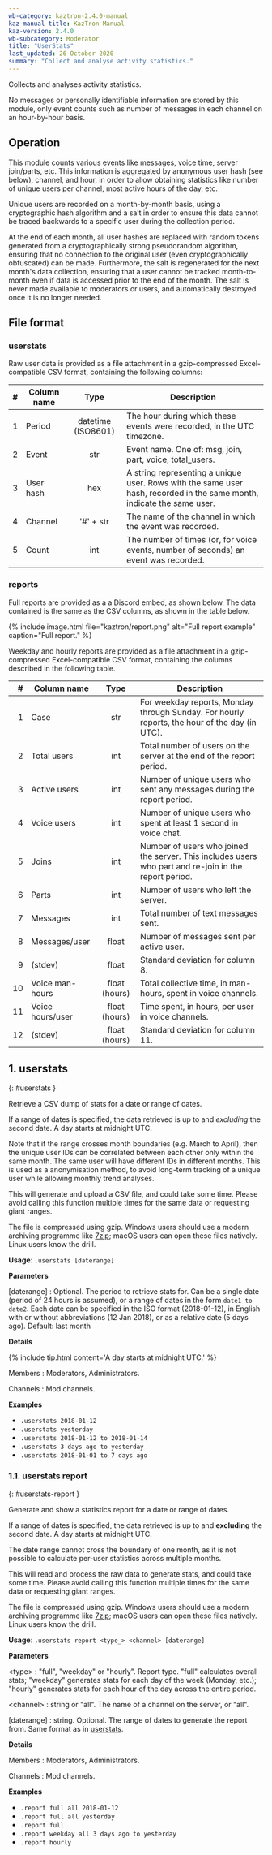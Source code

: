 ```yaml
---
wb-category: kaztron-2.4.0-manual
kaz-manual-title: KazTron Manual
kaz-version: 2.4.0
wb-subcategory: Moderator
title: "UserStats"
last_updated: 26 October 2020
summary: "Collect and analyse activity statistics."
---
```


Collects and analyses activity statistics.

No messages or personally identifiable information are stored by this module, only event
counts such as number of messages in each channel on an hour-by-hour basis.

## Operation

This module counts various events like messages, voice time, server
join/parts, etc. This information is aggregated by anonymous user hash (see below),
channel, and hour, in order to allow obtaining statistics like number of unique users per
channel, most active hours of the day, etc.

Unique users are recorded on a month-by-month basis, using a cryptographic hash algorithm
and a salt in order to ensure this data cannot be traced backwards to a specific user during
the collection  period.

At the end of each month, all user hashes are replaced with random tokens generated from a
cryptographically strong pseudorandom algorithm, ensuring that no connection to the original
user (even cryptographically obfuscated) can be made. Furthermore, the salt is regenerated
for the next month's data collection, ensuring that a user cannot be tracked month-to-month
even if data is accessed prior to the end of the month. The salt is never made available to
moderators or users, and automatically destroyed once it is no longer needed.


## File format

### userstats

Raw user data is provided as a file attachment in a gzip-compressed Excel-compatible CSV
format, containing the following columns:

|  # | Column name | Type               | Description |
|---:| ----------- |:------------------:| ----------- |
|  1 | Period      | datetime (ISO8601) | The hour during which these events were recorded, in the UTC timezone. |
|  2 | Event       | str                | Event name. One of: msg, join, part, voice, total_users. |
|  3 | User hash   | hex                | A string representing a unique user. Rows with the same user hash, recorded in the same month, indicate the same user. |
|  4 | Channel     | '#' + str          | The name of the channel in which the event was recorded. |
|  5 | Count       | int                | The number of times (or, for voice events, number of seconds) an event was recorded. |

### reports

Full reports are provided as a a Discord embed, as shown below. The data contained is the
same as the CSV columns, as shown in the table below.

{% include image.html file="kaztron/report.png" alt="Full report example"
caption="Full report." %}

Weekday and hourly reports are provided as a file attachment in a gzip-compressed
Excel-compatible CSV format, containing the columns described in the following table.

|  # | Column name      | Type               | Description |
|---:| ---------------- |:------------------:| ----------- |
|  1 | Case             | str                | For weekday reports, Monday through Sunday. For hourly reports, the hour of the day (in UTC). |
|  2 | Total users      | int                | Total number of users on the server at the end of the report period. |
|  3 | Active users     | int                | Number of unique users who sent any messages during the report period. |
|  4 | Voice users      | int                | Number of unique users who spent at least 1 second in voice chat. |
|  5 | Joins            | int                | Number of users who joined the server. This includes users who part and re-join in the report period. |
|  6 | Parts            | int                | Number of users who left the server. |
|  7 | Messages         | int                | Total number of text messages sent. |
|  8 | Messages/user    | float              | Number of messages sent per active user. |
|  9 | (stdev)          | float              | Standard deviation for column 8. |
| 10 | Voice man-hours  | float (hours)      | Total collective time, in man-hours, spent in voice channels. |
| 11 | Voice hours/user | float (hours)      | Time spent, in hours, per user in voice channels. |
| 12 | (stdev)          | float (hours)      | Standard deviation for column 11. |

## 1. userstats
{: #userstats }

Retrieve a CSV dump of stats for a date or range of dates.

If a range of dates is specified, the data retrieved is up to and *excluding* the second
date. A day starts at midnight UTC.

Note that if the range crosses month boundaries (e.g. March to April), then the unique
user IDs can be correlated between each other only within the same month. The same
user will have different IDs in different months. This is used as a anonymisation
method, to avoid long-term tracking of a unique user while allowing monthly trend
analyses.

This will generate and upload a CSV file, and could take some time. Please avoid calling
this function multiple times for the same data or requesting giant ranges.

The file is compressed using gzip. Windows users should use a modern archiving programme
like [7zip](https://www.7-zip.org/download.html); macOS users can open these files
natively. Linux users know the drill.

**Usage**: `.userstats [daterange]`

**Parameters**

[daterange]
: Optional. The period to retrieve stats for. Can be a single date (period of 24 hours is assumed), or a range of dates in the form `date1 to date2`. Each date can be specified in the ISO format (2018-01-12), in English with or without abbreviations (12 Jan 2018), or as a relative date (5 days ago). Default: last month




**Details**

{% include tip.html content='A day starts at midnight UTC.' %}

Members
: Moderators, Administrators.


Channels
: Mod channels.


**Examples**

* `.userstats 2018-01-12`
* `.userstats yesterday`
* `.userstats 2018-01-12 to 2018-01-14`
* `.userstats 3 days ago to yesterday`
* `.userstats 2018-01-01 to 7 days ago`

### 1.1. userstats report
{: #userstats-report }

Generate and show a statistics report for a date or range of dates.

If a range of dates is specified, the data retrieved is up to and **excluding** the
second date. A day starts at midnight UTC.

The date range cannot cross the boundary of one month, as it is not possible to
calculate per-user statistics across multiple months.

This will read and process the raw data to generate stats, and could take some time.
Please avoid calling this function multiple times for the same data or requesting giant
ranges.

The file is compressed using gzip. Windows users should use a modern archiving programme
like [7zip](https://www.7-zip.org/download.html); macOS users can open these files
natively. Linux users know the drill.

**Usage**: `.userstats report <type_> <channel> [daterange]`

**Parameters**

&lt;type&gt;
: "full", "weekday" or "hourly". Report type. "full" calculates overall stats; "weekday" generates stats for each day of the week (Monday, etc.); "hourly" generates stats for each hour of the day across the entire period.


&lt;channel&gt;
: string or "all". The name of a channel on the server, or "all".


[daterange]
: string. Optional. The range of dates to generate the report from. Same format as in <a href="./userstats.html#userstats">userstats</a>.




**Details**

Members
: Moderators, Administrators.


Channels
: Mod channels.


**Examples**

* `.report full all 2018-01-12`
* `.report full all yesterday`
* `.report full`
* `.report weekday all 3 days ago to yesterday`
* `.report hourly`